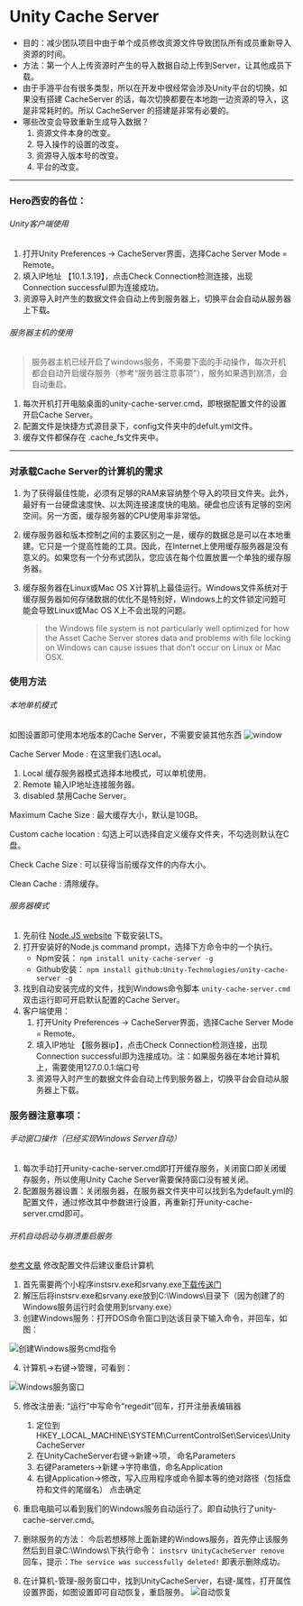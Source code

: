# Unity Cache Server

- 目的：减少团队项目中由于单个成员修改资源文件导致团队所有成员重新导入资源的时间。
- 方法：第一个人上传资源时产生的导入数据自动上传到Server，让其他成员下载。
- 由于手游平台有很多类型，所以在开发中很经常会涉及Unity平台的切换，如果没有搭建 CacheServer 的话，每次切换都要在本地跑一边资源的导入，这是非常耗时的。所以 CacheServer 的搭建是非常有必要的。
- 哪些改变会导致重新生成导入数据？
    1. 资源文件本身的改变。
    2. 导入操作的设置的改变。
    3. 资源导入版本号的改变。
    4. 平台的改变。

---
### Hero西安的各位：
###### Unity客户端使用
1. 打开Unity Preferences -> CacheServer界面，选择Cache Server Mode = Remote。
2. 填入IP地址 【10.1.3.19】，点击Check Connection检测连接，出现Connection successful即为连接成功。
3. 资源导入时产生的数据文件会自动上传到服务器上，切换平台会自动从服务器上下载。
###### 服务器主机的使用
> 服务器主机已经开启了windows服务，不需要下面的手动操作，每次开机都会自动开启缓存服务（参考“服务器注意事项”），服务如果遇到崩溃，会自动重启。
1. 每次开机打开电脑桌面的unity-cache-server.cmd，即根据配置文件的设置开启Cache Server。
2. 配置文件是快捷方式源目录下，config文件夹中的defult.yml文件。
3. 缓存文件都保存在 .cache_fs文件夹中。

---
### 对承载Cache Server的计算机的需求
1. 为了获得最佳性能，必须有足够的RAM来容纳整个导入的项目文件夹。此外，最好有一台硬盘速度快、以太网连接速度快的电脑。硬盘也应该有足够的空闲空间。另一方面，缓存服务器的CPU使用率非常低。

2. 缓存服务器和版本控制之间的主要区别之一是，缓存的数据总是可以在本地重建。它只是一个提高性能的工具。因此，在Internet上使用缓存服务器是没有意义的。如果您有一个分布式团队，您应该在每个位置放置一个单独的缓存服务器。

3. 缓存服务器在Linux或Mac OS X计算机上最佳运行。Windows文件系统对于缓存服务器如何存储数据的优化不是特别好，Windows上的文件锁定问题可能会导致Linux或Mac OS X上不会出现的问题。
    > the Windows file system is not particularly well optimized for how the Asset Cache Server stores data and problems with file locking on Windows can cause issues that don’t occur on Linux or Mac OSX.

### 使用方法
###### 本地单机模式

如图设置即可使用本地版本的Cache Server，不需要安装其他东西
![window](https://raw.githubusercontent.com/XieShou/Unity-Cache-Server/master/1.jpg)

Cache Server Mode : 在这里我们选Local。
   1. Local	缓存服务器模式选择本地模式，可以单机使用。
   2. Remote 输入IP地址连接服务器。
   3. disabled 禁用Cache Server。
   
Maximum Cache Size : 最大缓存大小，默认是10GB。

Custom cache location : 勾选上可以选择自定义缓存文件夹，不勾选则默认在C盘。

Check Cache Size : 可以获得当前缓存文件的内存大小。

Clean Cache : 清除缓存。

###### 服务器模式
1. 先前往 [Node.JS website](https://nodejs.org/en/download/) 下载安装LTS。
2. 打开安装好的Node.js command prompt，选择下方命令中的一个执行。
    - Npm安装：
    ```npm install unity-cache-server -g```
	- Github安装：
    ```npm install github:Unity-Technologies/unity-cache-server -g```
3. 找到自动安装完成的文件，找到Windows命令脚本 `unity-cache-server.cmd` 双击运行即可开启默认配置的Cache Server。
4. 客户端使用：
    1. 打开Unity Preferences -> CacheServer界面，选择Cache Server Mode = Remote。
	2. 填入IP地址 【服务器ip】，点击Check Connection检测连接，出现Connection successful即为连接成功。注：如果服务器在本地计算机上，需要使用127.0.0.1:端口号
    3. 资源导入时产生的数据文件会自动上传到服务器上，切换平台会自动从服务器上下载。

### 服务器注意事项：
###### 手动窗口操作（已经实现Windows Server自动）
1. 每次手动打开unity-cache-server.cmd即打开缓存服务，关闭窗口即关闭缓存服务，所以使用Unity Cache Server需要保持窗口没有被关闭。
2. 配置服务器设置：关闭服务器，在服务器文件夹中可以找到名为default.yml的配置文件，通过修改其中参数进行设置，再重新打开unity-cache-server.cmd即可。

###### 开机自动启动与崩溃重启服务
[参考文章](https://blog.csdn.net/wuming22222/article/details/51714111)
修改配置文件后建议重启计算机
1. 首先需要两个小程序instsrv.exe和srvany.exe[下载传送门](http://www.techeez.com/windows-tips/techeez-com-31)
2. 解压后将instsrv.exe和srvany.exe放到C:\Windows\目录下（因为创建了的Windows服务运行时会使用到srvany.exe）
3. 创建Windows服务：打开DOS命令窗口到达该目录下输入命令，并回车，如图：

![创建Windows服务cmd指令](https://raw.githubusercontent.com/XieShou/Unity-Cache-Server/master/3.png)

4. 计算机->右键->管理，可看到： 

![Windows服务窗口](https://raw.githubusercontent.com/XieShou/Unity-Cache-Server/master/4.jpg)

5. 修改注册表:
“运行”中写命令“regedit”回车，打开注册表编辑器
	1. 定位到HKEY_LOCAL_MACHINE\SYSTEM\CurrentControlSet\Services\UnityCacheServer
	2. 在UnityCacheServer右键->新建->项， 命名Parameters
	3. 右键Parameters->新建->字符串值，命名Application
	4. 右键Application->修改，写入应用程序或命令脚本等的绝对路径（包括盘符和文件的尾缀名） 点击确定 
	
6. 重启电脑可以看到我们的Windows服务自动运行了。即自动执行了unity-cache-server.cmd。

7. 删除服务的方法：
今后若想移除上面新建的Windows服务，首先停止该服务然后到目录C:\Windows\下执行命令：
```instsrv UnityCacheServer remove ```
回车，提示：```The service was successfully deleted!``` 即表示删除成功。 

8. 在计算机-管理-服务窗口中，找到UnityCacheServer，右键-属性，打开属性设置界面，如图设置即可自动恢复，重启服务。
![自动恢复](https://raw.githubusercontent.com/XieShou/Unity-Cache-Server/master/5.png)


